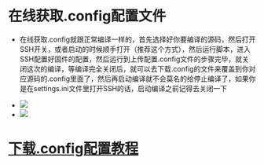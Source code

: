 # 在线获取.config配置文件

- 在线获取.config就跟正常编译一样的，首先选择好你要编译的源码，然后打开SSH开关，或者启动的时候顺手打开（推荐这个方式），然后运行脚本，进入SSH配置好固件的配置，然后运行到上传配置.config文件的步骤完毕，就关闭这次的编译，等编译完全关闭后，就可以去下载.config的文件来覆盖到你对应源码的.config里面了，然后再启动编译就不会莫名的给停止编译了，如果你是在settings.ini文件里打开SSH的话，启动编译之前记得去关闭一下

- <img src="https://github.com/danshui-git/shuoming/blob/master/doc/con1.png" />
- <img src="https://github.com/danshui-git/shuoming/blob/master/doc/con2.png" />

#
# [下载.config配置教程](https://github.com/danshui-git/shuoming/blob/master/4%E5%9B%BA%E4%BB%B6%E4%B8%8B%E8%BD%BD.md)
